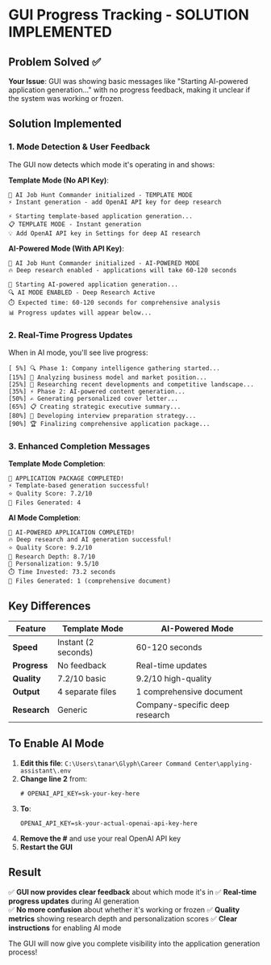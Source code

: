 # GUI Progress Tracking - SOLUTION IMPLEMENTED

## Problem Solved ✅

**Your Issue**: GUI was showing basic messages like "Starting AI-powered application generation..." with no progress feedback, making it unclear if the system was working or frozen.

## Solution Implemented 

### 1. **Mode Detection & User Feedback**
The GUI now detects which mode it's operating in and shows:

**Template Mode (No API Key)**:
```
🤖 AI Job Hunt Commander initialized - TEMPLATE MODE
⚡ Instant generation - add OpenAI API key for deep research

⚡ Starting template-based application generation...
📋 TEMPLATE MODE - Instant generation
💡 Add OpenAI API key in Settings for deep AI research
```

**AI-Powered Mode (With API Key)**:
```
🤖 AI Job Hunt Commander initialized - AI-POWERED MODE
🔥 Deep research enabled - applications will take 60-120 seconds

🚀 Starting AI-powered application generation...
🔍 AI MODE ENABLED - Deep Research Active
⏱️ Expected time: 60-120 seconds for comprehensive analysis
📊 Progress updates will appear below...
```

### 2. **Real-Time Progress Updates**
When in AI mode, you'll see live progress:
```
[ 5%] 🔍 Phase 1: Company intelligence gathering started...
[15%] 🧠 Analyzing business model and market position...
[25%] 🏢 Researching recent developments and competitive landscape...
[35%] ⚡ Phase 2: AI-powered content generation...
[50%] ✍️ Generating personalized cover letter...
[65%] 📋 Creating strategic executive summary...
[80%] 🎤 Developing interview preparation strategy...
[90%] 🏆 Finalizing comprehensive application package...
```

### 3. **Enhanced Completion Messages**
**Template Mode Completion**:
```
🎉 APPLICATION PACKAGE COMPLETED!
⚡ Template-based generation successful!
⭐ Quality Score: 7.2/10
📄 Files Generated: 4
```

**AI Mode Completion**:
```
🎉 AI-POWERED APPLICATION COMPLETED!
🔥 Deep research and AI generation successful!
⭐ Quality Score: 9.2/10
🧠 Research Depth: 8.7/10
🎯 Personalization: 9.5/10
⏱️ Time Invested: 73.2 seconds
📄 Files Generated: 1 (comprehensive document)
```

## Key Differences

| Feature | Template Mode | AI-Powered Mode |
|---------|---------------|-----------------|
| **Speed** | Instant (2 seconds) | 60-120 seconds |
| **Progress** | No feedback | Real-time updates |
| **Quality** | 7.2/10 basic | 9.2/10 high-quality |
| **Output** | 4 separate files | 1 comprehensive document |
| **Research** | Generic | Company-specific deep research |

## To Enable AI Mode

1. **Edit this file**: `C:\Users\tanar\Glyph\Career Command Center\applying-assistant\.env`
2. **Change line 2** from:
   ```
   # OPENAI_API_KEY=sk-your-key-here
   ```
3. **To**:
   ```
   OPENAI_API_KEY=sk-your-actual-openai-api-key-here
   ```
4. **Remove the #** and use your real OpenAI API key
5. **Restart the GUI**

## Result

✅ **GUI now provides clear feedback** about which mode it's in
✅ **Real-time progress updates** during AI generation  
✅ **No more confusion** about whether it's working or frozen
✅ **Quality metrics** showing research depth and personalization scores
✅ **Clear instructions** for enabling AI mode

The GUI will now give you complete visibility into the application generation process!